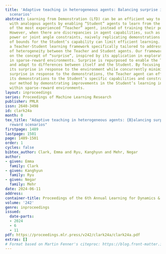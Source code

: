 ```yaml
---
title: 'Adaptive teaching in heterogeneous agents: Balancing surprise in sparse reward
  scenarios'
abstract: Learning from Demonstration (LfD) can be an efficient way to train systems
  with analogous agents by enabling “Student” agents to learn from the demonstrations
  of the most experienced “Teacher” agent, instead of training their policy in parallel.
  However, when there are discrepancies in agent capabilities, such as divergent actuator
  power or joint angle constraints, naively replicating demonstrations that are out
  of bounds for the Student’s capability can limit efficient learning. We present
  a Teacher-Student learning framework specifically tailored to address the challenge
  of heterogeneity between the Teacher and Student agents. Our framework is based
  on the concept of “surprise”, inspired by its application in exploration incentivization
  in sparse-reward environments. Surprise is repurposed to enable the Teacher to detect
  and adapt to differences between itself and the Student. By focusing on maximizing
  its surprise in response to the environment while concurrently minimizing the Student’s
  surprise in response to the demonstrations, the Teacher agent can effectively tailor
  its demonstrations to the Student’s specific capabilities and constraints. We validate
  our method by demonstrating improvements in the Student’s learning in control tasks
  within sparse-reward environments.
layout: inproceedings
series: Proceedings of Machine Learning Research
publisher: PMLR
issn: 2640-3498
id: clark24a
month: 0
tex_title: "Adaptive teaching in heterogeneous agents: {B}alancing surprise in sparse
  reward scenarios"
firstpage: 1489
lastpage: 1501
page: 1489-1501
order: 1
cycles: false
bibtex_author: Clark, Emma and Ryu, Kanghyun and Mehr, Negar
author:
- given: Emma
  family: Clark
- given: Kanghyun
  family: Ryu
- given: Negar
  family: Mehr
date: 2024-06-11
address:
container-title: Proceedings of the 6th Annual Learning for Dynamics & Control Conference
volume: '242'
genre: inproceedings
issued:
  date-parts:
  - 2024
  - 6
  - 11
pdf: https://proceedings.mlr.press/v242/clark24a/clark24a.pdf
extras: []
# Format based on Martin Fenner's citeproc: https://blog.front-matter.io/posts/citeproc-yaml-for-bibliographies/
---
```

